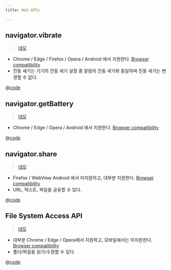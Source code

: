 ```yaml
---
title: Web APIs

---
```

## navigator.vibrate
> [데모](https://the-next-web-research-lab.github.io/docs/fe-dev/code-snippets/Javascript/WebApis/vibrate.html)

- Chrome / Edge / Firefox / Opera / Android 에서 지원한다. [Browser compatibility](https://developer.mozilla.org/en-US/docs/Web/API/Navigator/vibrate#browser_compatibility)
- 진동 세기는 기기의 진동 세기 설정 중 알람의 진동 세기와 동일하며 진동 세기는 변경할 수 없다.

@[code](@/docs/fe-dev/code-snippets/Javascript/WebApis/vibrate.html)

## navigator.getBattery
> [데모](https://the-next-web-research-lab.github.io/docs/fe-dev/code-snippets/Javascript/WebApis/battery.html)

- Chrome / Edge / Opera / Android 에서 지원한다.  [Browser compatibility](https://developer.mozilla.org/en-US/docs/Web/API/Battery_Status_API#browser_compatibility)

@[code](@/docs/fe-dev/code-snippets/Javascript/WebApis/battery.html)

## navigator.share
> [데모](https://the-next-web-research-lab.github.io/docs/fe-dev/code-snippets/Javascript/WebApis/share.html)

- Firefox / WebView Android 에서 미지원하고, 대부분 지원한다. [Browser compatibility](https://developer.mozilla.org/en-US/docs/Web/API/Web_Share_API#browser_compatibility)
- URL, 텍스트, 파일을 공유할 수 있다.

@[code](@/docs/fe-dev/code-snippets/Javascript/WebApis/share.html)

## File System Access API
> [데모](https://the-next-web-research-lab.github.io/docs/fe-dev/code-snippets/Javascript/WebApis/fileSystemAccess.html)

- 대부분 Chrome / Edge / Opera에서 지원하고, 모바일에서는 미지원한다. [Browser compatibility](https://developer.mozilla.org/en-US/docs/Web/API/File_System_Access_API#browser_compatibility)
- 폴더/파일을 읽기/수정할 수 있다.

@[code](@/docs/fe-dev/code-snippets/Javascript/WebApis/fileSystemAccess.html)
